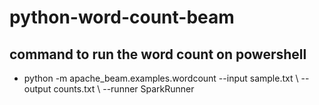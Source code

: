 # python-word-count-beam

## command to run the word count on powershell
  - python -m apache_beam.examples.wordcount --input sample.txt \ --output counts.txt \ --runner SparkRunner
